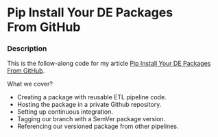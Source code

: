 # Pip Install Your DE Packages From GitHub

### Description
This is the follow-along code for my article [Pip Install Your DE Packages From GitHub](https://duran9987.medium.com/pip-install-your-de-packages-from-github-fbfeed553555).

What we cover?
- Creating a package with reusable ETL pipeline code.
- Hosting the package in a private Github repository.
- Setting up continuous integration.
- Tagging our branch with a SemVer package version.
- Referencing our versioned package from other pipelines.

